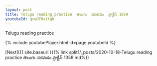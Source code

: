 ```yaml
---
layout: post
title: Telugu reading practice  తెలుగు  చదవడం  ప్రాక్టీస్ 1059
youtubeId: qrwDTHsitgk
---
```

 
 
Telugu reading practice
 
 
 
 
 


{% include youtubePlayer.html id=page.youtubeId %}
 
[Next]({{ site.baseurl }}{% link  split1/_posts/2020-10-18-Telugu reading practice  తెలుగు  చదవడం  ప్రాక్టీస్ 1058.md%})
 
